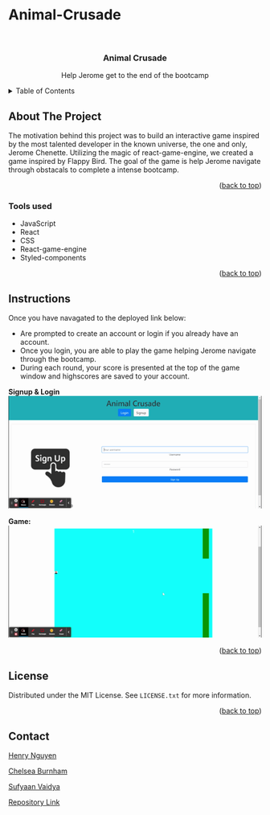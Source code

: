# Animal-Crusade

<div id="top"></div>

<br />
<div align="center">


<h3 align="center">Animal Crusade</h3>

  <p align="center">
    Help Jerome get to the end of the bootcamp
    <br />
  </p>
</div>

<details>
  <summary>Table of Contents</summary>
  <ol>
    <li>
      <a href="#about-the-project">About The Project</a>
      <ul>
        <li><a href="#tools-used">Tools used</a></li>
      </ul>
    </li>
    <li>
      <a href="#instructions">Instructions</a>
        </li>
    <li><a href="#Collaborators">Collaborators</a></li>
    <li><a href="#license">License</a></li>
    <li><a href="#contact">Contact</a></li>
  </ol>
</details>

## About The Project

The motivation behind this project was to build an interactive game inspired by the most talented developer in the known universe, the one and only, Jerome Chenette. Utilizing the magic of react-game-engine, we created a game inspired by Flappy Bird. The goal of the game is help Jerome navigate through obstacals to complete a intense bootcamp. 

<p align="right">(<a href="#top">back to top</a>)</p>

### Tools used

* JavaScript
* React
* CSS
* React-game-engine
* Styled-components

<p align="right">(<a href="#top">back to top</a>)</p>

## Instructions

Once you have navagated to the deployed link below: 

- Are prompted to create an account or login if you already have an account.
- Once you login, you are able to play the game helping Jerome navigate through the bootcamp.
- During each round, your score is presented at the top of the game window and highscores are saved to your account. 

<b>Signup & Login</b>
<br>
![signup & Login Gif](img/signup%26login.gif)

<b>Game:</b>
<br>
![signup & Login Gif](img/game.gif)

<p align="right">(<a href="#top">back to top</a>)</p>

## License

Distributed under the MIT License. See `LICENSE.txt` for more information.

<p align="right">(<a href="#top">back to top</a>)</p>

## Contact

[Henry Nguyen](hln11244@gmail.com) 

[Chelsea Burnham](chelseaburnham0@gmail.com)

[Sufyaan Vaidya](vaidyasufyaan@gmail.com)

[Repository Link](https://github.com/henry11244/Animal-Crusade)


